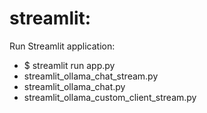 # streamlit:

Run Streamlit application:

- $ streamlit run app.py
- streamlit_ollama_chat_stream.py
- streamlit_ollama_chat.py
- streamlit_ollama_custom_client_stream.py
